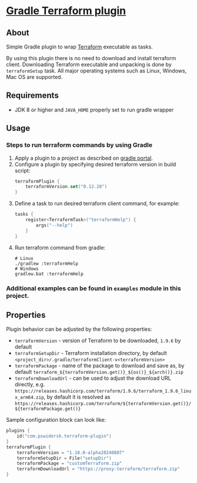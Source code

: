 # [Gradle Terraform plugin](https://plugins.gradle.org/plugin/com.pswidersk.terraform-plugin)

## About

Simple Gradle plugin to wrap [Terraform](https://www.terraform.io/) executable as tasks.

By using this plugin there is no need to download and install terraform client.
Downloading Terraform executable and unpacking is done by `terraformSetup` task.
All major operating systems such as Linux, Windows, Mac OS are supported.

## Requirements

* JDK 8 or higher and `JAVA_HOME` properly set to run gradle wrapper

## Usage

### Steps to run terraform commands by using Gradle

1. Apply a plugin to a project as described
   on [gradle portal](https://plugins.gradle.org/plugin/com.pswidersk.terraform-plugin).
2. Configure a plugin by specifying desired terraform version in build script:
    ```kotlin
    terraformPlugin {
        terraformVersion.set("0.12.28")
    }
    ```
3. Define a task to run desired terraform client command, for example:
    ```kotlin
    tasks {
        register<TerraformTask>("terraformHelp") {
            args("--help")
        }
    }
    ```
4. Run terraform command from gradle:
    ```shell script
    # Linux
    ./gradlew :terraformHelp
    # Windows
    gradlew.bat :terraformHelp
    ```

### Additional examples can be found in `examples` module in this project.

## Properties

Plugin behavior can be adjusted by the following properties:

- `terraformVersion` - version of Terraform to be downloaded, `1.9.6` by default
- `terraformSetupDir` - Terraform installation directory, by default
  `<project_dir>/.gradle/terraformClient-v<terraformVersion>`
- `terraformPackage` - name of the package to download and save as, by default
  `terraform_${terraformVersion.get()}_${os()}_${arch()}.zip`
- `terraformDownloadUrl` - can be used to adjust the download URL directly,
  e.g. `https://releases.hashicorp.com/terraform/1.9.6/terraform_1.9.6_linux_arm64.zip`, by default it is resolved as
  `https://releases.hashicorp.com/terraform/${terraformVersion.get()}/${terraformPackage.get()}`

Sample configuration block can look like:
```kotlin
plugins {
    id("com.pswidersk.terraform-plugin")
}
terraformPlugin {
    terraformVersion = "1.10.0-alpha20240807"
    terraformSetupDir = File("setupDir")
    terraformPackage = "customTerraform.zip"
    terraformDownloadUrl = "https://proxy-terraform/terraform.zip"
}
```
